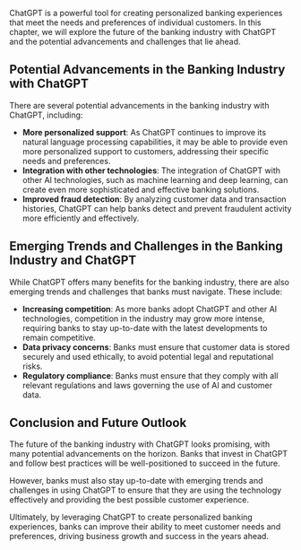 
ChatGPT is a powerful tool for creating personalized banking experiences that meet the needs and preferences of individual customers. In this chapter, we will explore the future of the banking industry with ChatGPT and the potential advancements and challenges that lie ahead.

Potential Advancements in the Banking Industry with ChatGPT
-----------------------------------------------------------

There are several potential advancements in the banking industry with ChatGPT, including:

* **More personalized support**: As ChatGPT continues to improve its natural language processing capabilities, it may be able to provide even more personalized support to customers, addressing their specific needs and preferences.
* **Integration with other technologies**: The integration of ChatGPT with other AI technologies, such as machine learning and deep learning, can create even more sophisticated and effective banking solutions.
* **Improved fraud detection**: By analyzing customer data and transaction histories, ChatGPT can help banks detect and prevent fraudulent activity more efficiently and effectively.

Emerging Trends and Challenges in the Banking Industry and ChatGPT
------------------------------------------------------------------

While ChatGPT offers many benefits for the banking industry, there are also emerging trends and challenges that banks must navigate. These include:

* **Increasing competition**: As more banks adopt ChatGPT and other AI technologies, competition in the industry may grow more intense, requiring banks to stay up-to-date with the latest developments to remain competitive.
* **Data privacy concerns**: Banks must ensure that customer data is stored securely and used ethically, to avoid potential legal and reputational risks.
* **Regulatory compliance**: Banks must ensure that they comply with all relevant regulations and laws governing the use of AI and customer data.

Conclusion and Future Outlook
-----------------------------

The future of the banking industry with ChatGPT looks promising, with many potential advancements on the horizon. Banks that invest in ChatGPT and follow best practices will be well-positioned to succeed in the future.

However, banks must also stay up-to-date with emerging trends and challenges in using ChatGPT to ensure that they are using the technology effectively and providing the best possible customer experience.

Ultimately, by leveraging ChatGPT to create personalized banking experiences, banks can improve their ability to meet customer needs and preferences, driving business growth and success in the years ahead.

